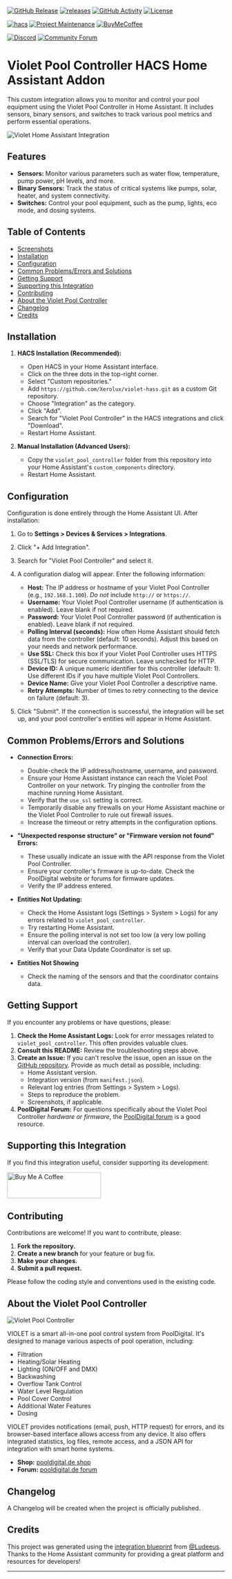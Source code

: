 [![GitHub Release][releases-shield]][releases]
[![releases][downloads-shield]][releases]
[![GitHub Activity][commits-shield]][commits]
[![License][license-shield]](LICENSE)

[![hacs][hacs-badge]][hacs]
[![Project Maintenance][maintenance-shield]][user_profile]
[![BuyMeCoffee][buymeacoffee-badge]][buymeacoffee]

[![Discord][discord-shield]][discord]
[![Community Forum][forum-shield]][forum]

# Violet Pool Controller HACS Home Assistant Addon

This custom integration allows you to monitor and control your pool equipment using the Violet Pool Controller in Home Assistant. It includes sensors, binary sensors, and switches to track various pool metrics and perform essential operations.

![Violet Home Assistant Integration][logo]

## Features

*   **Sensors:** Monitor various parameters such as water flow, temperature, pump power, pH levels, and more.
*   **Binary Sensors:** Track the status of critical systems like pumps, solar, heater, and system connectivity.
*   **Switches:** Control your pool equipment, such as the pump, lights, eco mode, and dosing systems.

## Table of Contents

*   [Screenshots](#screenshots)
*   [Installation](#installation)
*   [Configuration](#configuration)
*   [Common Problems/Errors and Solutions](#common-problemserrors-and-solutions)
*   [Getting Support](#getting-support)
*   [Supporting this Integration](#supporting-this-integration)
*   [Contributing](#contributing)
*   [About the Violet Pool Controller](#about-the-violet-pool-controller)
*   [Changelog](#changelog)
*   [Credits](#credits)

## Installation

1.  **HACS Installation (Recommended):**
    *   Open HACS in your Home Assistant interface.
    *   Click on the three dots in the top-right corner.
    *   Select "Custom repositories."
    *   Add `https://github.com/Xerolux/violet-hass.git` as a custom Git repository.
    *   Choose "Integration" as the category.
    *   Click "Add".
    *   Search for "Violet Pool Controller" in the HACS integrations and click "Download".
    *   Restart Home Assistant.

2.  **Manual Installation (Advanced Users):**
    *   Copy the `violet_pool_controller` folder from this repository into your Home Assistant's `custom_components` directory.
    *   Restart Home Assistant.

## Configuration

Configuration is done entirely through the Home Assistant UI.  After installation:

1.  Go to **Settings > Devices & Services > Integrations**.
2.  Click "+ Add Integration".
3.  Search for "Violet Pool Controller" and select it.
4.  A configuration dialog will appear.  Enter the following information:

    *   **Host:** The IP address or hostname of your Violet Pool Controller (e.g., `192.168.1.100`).  *Do not* include `http://` or `https://`.
    *   **Username:** Your Violet Pool Controller username (if authentication is enabled).  Leave blank if not required.
    *   **Password:** Your Violet Pool Controller password (if authentication is enabled).  Leave blank if not required.
    *   **Polling Interval (seconds):** How often Home Assistant should fetch data from the controller (default: 10 seconds).  Adjust this based on your needs and network performance.
    *   **Use SSL:** Check this box if your Violet Pool Controller uses HTTPS (SSL/TLS) for secure communication.  Leave unchecked for HTTP.
    *   **Device ID:**  A unique numeric identifier for this controller (default: 1).  Use different IDs if you have multiple Violet Pool Controllers.
    *    **Device Name:** Give your Violet Pool Controller a descriptive name.
    *   **Retry Attempts:** Number of times to retry connecting to the device on failure (default: 3).

5.  Click "Submit".  If the connection is successful, the integration will be set up, and your pool controller's entities will appear in Home Assistant.

## Common Problems/Errors and Solutions

*   **Connection Errors:**
    *   Double-check the IP address/hostname, username, and password.
    *   Ensure your Home Assistant instance can reach the Violet Pool Controller on your network.  Try pinging the controller from the machine running Home Assistant.
    *   Verify that the `use_ssl` setting is correct.
    *   Temporarily disable any firewalls on your Home Assistant machine or the Violet Pool Controller to rule out firewall issues.
    *  Increase the timeout or retry attempts in the configuration options.

*   **"Unexpected response structure" or "Firmware version not found" Errors:**
    * These usually indicate an issue with the API response from the Violet Pool Controller.
    * Ensure your controller's firmware is up-to-date.  Check the PoolDigital website or forums for firmware updates.
    * Verify the IP address entered.

*   **Entities Not Updating:**
    *   Check the Home Assistant logs (Settings > System > Logs) for any errors related to `violet_pool_controller`.
    *   Try restarting Home Assistant.
    *   Ensure the polling interval is not set too low (a very low polling interval can overload the controller).
    *   Verify that your Data Update Coordinator is set up.

*  **Entities Not Showing**
    *   Check the naming of the sensors and that the coordinator contains data.

## Getting Support

If you encounter any problems or have questions, please:

1.  **Check the Home Assistant Logs:**  Look for error messages related to `violet_pool_controller`.  This often provides valuable clues.
2.  **Consult this README:**  Review the troubleshooting steps above.
3.  **Create an Issue:** If you can't resolve the issue, open an issue on the [GitHub repository][issues].  Provide as much detail as possible, including:
    *   Home Assistant version.
    *   Integration version (from `manifest.json`).
    *   Relevant log entries (from Settings > System > Logs).
    *   Steps to reproduce the problem.
    *   Screenshots, if applicable.
4.  **PoolDigital Forum:** For questions specifically about the Violet Pool Controller *hardware or firmware*, the [PoolDigital forum](http://forum.pooldigital.de/) is a good resource.

## Supporting this Integration

If you find this integration useful, consider supporting its development:

<a href="https://www.buymeacoffee.com/xerolux" target="_blank"><img src="https://cdn.buymeacoffee.com/buttons/v2/default-yellow.png" alt="Buy Me A Coffee" style="height: 60px !important;width: 217px !important;" ></a>

## Contributing

Contributions are welcome!  If you want to contribute, please:

1.  **Fork the repository.**
2.  **Create a new branch** for your feature or bug fix.
3.  **Make your changes.**
4.  **Submit a pull request.**

Please follow the coding style and conventions used in the existing code.

## About the Violet Pool Controller

![Violet Pool Controller][pbuy]

VIOLET is a smart all-in-one pool control system from PoolDigital.  It's designed to manage various aspects of pool operation, including:

*   Filtration
*   Heating/Solar Heating
*   Lighting (ON/OFF and DMX)
*   Backwashing
*   Overflow Tank Control
*   Water Level Regulation
*   Pool Cover Control
*   Additional Water Features
*   Dosing

VIOLET provides notifications (email, push, HTTP request) for errors, and its browser-based interface allows access from any device.  It also offers integrated statistics, log files, remote access, and a JSON API for integration with smart home systems.

*   **Shop:** [pooldigital.de shop](https://www.pooldigital.de/poolsteuerungen/violet-poolsteuerung/74/violet-basis-modul-poolsteuerung-smart)
*   **Forum:** [pooldigital.de forum](http://forum.pooldigital.de/)

## Changelog
A Changelog will be created when the project is officially published.

## Credits

This project was generated using the [integration blueprint][integration_blueprint] from [@Ludeeus](https://github.com/ludeeus).  Thanks to the Home Assistant community for providing a great platform and resources for developers!

---

[integration_blueprint]: https://github.com/ludeeus/integration_blueprint
[buymeacoffee]: https://www.buymeacoffee.com/xerolux
[buymeacoffee-badge]: https://img.shields.io/badge/buy%20me%20a%20coffee-donate-yellow.svg?style=for-the-badge
[commits-shield]: https://img.shields.io/github/commit-activity/y/xerolux/violet-hass.svg?style=for-the-badge
[commits]: https://github.com/xerolux/violet-hass/commits/main
[hacs]: https://hacs.xyz
[hacs-badge]: https://img.shields.io/badge/HACS-Custom-orange.svg?style=for-the-badge
[discord]: https://discord.gg/Qa5fW2R
[discord-shield]: https://img.shields.io/discord/330944238910963714.svg?style=for-the-badge
[logo]: https://github.com/xerolux/violet-hass/raw/main/logo.png
[picture]: https://github.com/xerolux/violet-hass/raw/main/picture.png
[forum-shield]: https://img.shields.io/badge/community-forum-brightgreen.svg?style=for-the-badge
[forum]: https://community.home-assistant.io/
[license-shield]: https://img.shields.io/github/license/xerolux/violet-hass.svg?style=for-the-badge
[maintenance-shield]: https://img.shields.io/badge/maintainer-Xerolux%20(%40xerolux)-blue.svg?style=for-the-badge
[releases-shield]: https://img.shields.io/github/release/xerolux/violet-hass.svg?style=for-the-badge
[releases]: https://github.com/xerolux/violet-hass/releases
[user_profile]: https://github.com/xerolux
[issues]: https://github.com/xerolux/violet-hass/issues
[screens1]: https://github.com/xerolux/violet-hass/raw/main/screenshots/overview.png
[screens2]: https://github.com/xerolux/violet-hass/raw/main/screenshots/screens2.png
[buy]: https://www.pooldigital.de/poolsteuerungen/violet-poolsteuerung/74/violet-basis-modul-poolsteuerung-smart
[pbuy]: https://github.com/xerolux/violet-hass/raw/main/screenshots/violetbm.jpg
[downloads-shield]: https://img.shields.io/github/downloads/xerolux/violet-hass/latest/total.svg?style=for-the-badge
